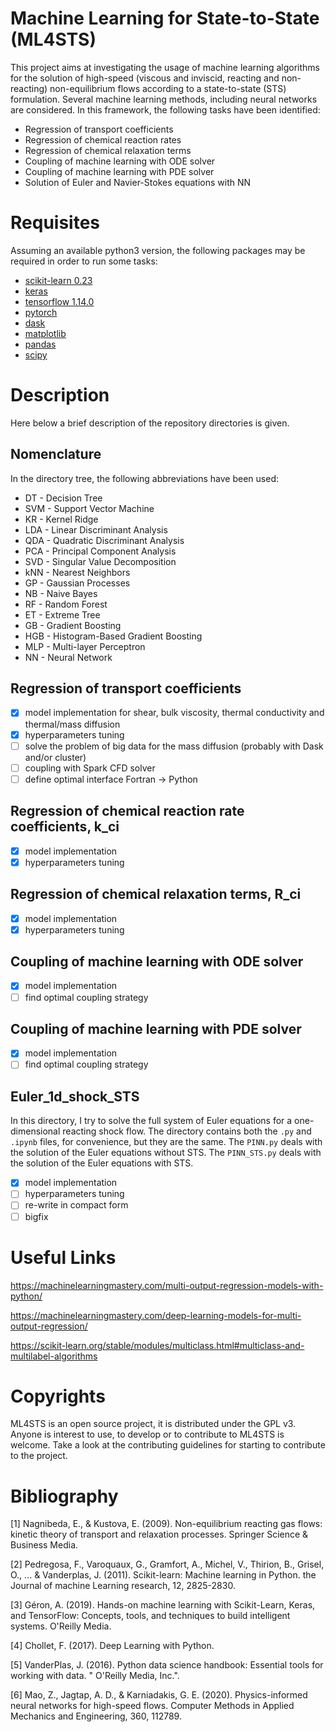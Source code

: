 # Machine Learning for State-to-State (ML4STS)
This project aims at investigating the usage of machine learning
algorithms for the solution of high-speed (viscous and inviscid,
reacting and non-reacting) non-equilibrium flows according to a
state-to-state (STS) formulation. Several machine learning methods,
including neural networks are considered. In this framework,
the following tasks have been identified:

* Regression of transport coefficients
* Regression of chemical reaction rates
* Regression of chemical relaxation terms
* Coupling of machine learning with ODE solver
* Coupling of machine learning with PDE solver
* Solution of Euler and Navier-Stokes equations with NN

# Requisites
Assuming an available python3 version, the following 
packages may be required in order to run some tasks:

* [scikit-learn 0.23](https://scikit-learn.org/stable/)
* [keras](https://keras.io/)
* [tensorflow 1.14.0](https://www.tensorflow.org/)
* [pytorch](https://pytorch.org/)
* [dask](https://dask.org/)
* [matplotlib](https://matplotlib.org/)
* [pandas](https://pandas.pydata.org/)
* [scipy](https://www.scipy.org/)

# Description
Here below a brief description of the repository directories is given.

## Nomenclature
In the directory tree, the following abbreviations have been used:

* DT  - Decision Tree
* SVM - Support Vector Machine
* KR  - Kernel Ridge
* LDA - Linear Discriminant Analysis
* QDA - Quadratic Discriminant Analysis
* PCA - Principal Component Analysis
* SVD - Singular Value Decomposition
* kNN - Nearest Neighbors
* GP  - Gaussian Processes
* NB  - Naive Bayes
* RF  - Random Forest
* ET  - Extreme Tree
* GB  - Gradient Boosting
* HGB - Histogram-Based Gradient Boosting
* MLP - Multi-layer Perceptron
* NN  - Neural Network

## Regression of transport coefficients
- [x] model implementation for shear, bulk viscosity, thermal conductivity and thermal/mass diffusion
- [x] hyperparameters tuning
- [ ] solve the problem of big data for the mass diffusion (probably with Dask and/or cluster)
- [ ] coupling with Spark CFD solver
- [ ] define optimal interface Fortran -> Python

## Regression of chemical reaction rate coefficients, k_ci
- [x] model implementation
- [x] hyperparameters tuning

## Regression of chemical relaxation terms, R_ci
- [x] model implementation
- [x] hyperparameters tuning

## Coupling of machine learning with ODE solver
- [x] model implementation
- [ ] find optimal coupling strategy

## Coupling of machine learning with PDE solver
- [x] model implementation
- [ ] find optimal coupling strategy

## Euler_1d_shock_STS
In this directory, I try to solve the full system of Euler equations for a one-dimensional reacting shock flow.
The directory contains both the `.py` and `.ipynb` files, for convenience, but they are the same.
The `PINN.py` deals with the solution of the Euler equations without STS.
The `PINN_STS.py` deals with the solution of the Euler equations with STS.

- [x] model implementation
- [ ] hyperparameters tuning
- [ ] re-write in compact form
- [ ] bigfix

# Useful Links
https://machinelearningmastery.com/multi-output-regression-models-with-python/

https://machinelearningmastery.com/deep-learning-models-for-multi-output-regression/

https://scikit-learn.org/stable/modules/multiclass.html#multiclass-and-multilabel-algorithms

# Copyrights
ML4STS is an open source project, it is distributed under the GPL v3.
Anyone is interest to use, to develop or to contribute to ML4STS is
welcome. Take a look at the contributing guidelines for starting to contribute to the project.

# Bibliography
[1] Nagnibeda, E., & Kustova, E. (2009). Non-equilibrium reacting gas flows: kinetic theory of transport and relaxation processes. Springer Science & Business Media.

[2] Pedregosa, F., Varoquaux, G., Gramfort, A., Michel, V., Thirion, B., Grisel, O., ... & Vanderplas, J. (2011). Scikit-learn: Machine learning in Python. the Journal of machine Learning research, 12, 2825-2830.

[3] Géron, A. (2019). Hands-on machine learning with Scikit-Learn, Keras, and TensorFlow: Concepts, tools, and techniques to build intelligent systems. O'Reilly Media.

[4] Chollet, F. (2017). Deep Learning with Python.

[5] VanderPlas, J. (2016). Python data science handbook: Essential tools for working with data. " O'Reilly Media, Inc.".

[6] Mao, Z., Jagtap, A. D., & Karniadakis, G. E. (2020). Physics-informed neural networks for high-speed flows. Computer Methods in Applied Mechanics and Engineering, 360, 112789.
